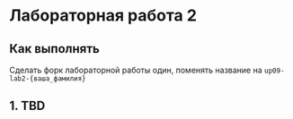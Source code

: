 # Лабораторная работа 2

## Как выполнять

Сделать форк лабораторной работы один, поменять название на `up09-lab2-{ваша_фамилия}`

## 1. TBD

